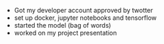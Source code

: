 - Got my developer account approved by twotter
- set up docker, jupyter notebooks and tensorflow
- started the model (bag of words)
- worked on my project presentation 
